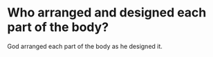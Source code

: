 # Who arranged and designed each part of the body?

God arranged each part of the body as he designed it.
